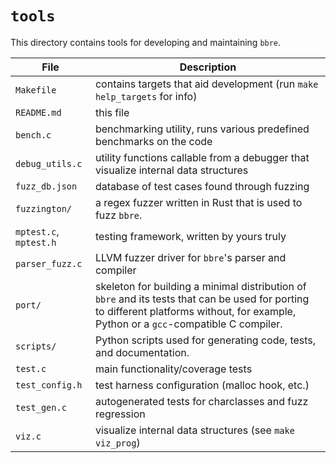 # `tools`

This directory contains tools for developing and maintaining `bbre`.

|File|Description|
|----|-----------|
|`Makefile`|contains targets that aid development (run `make help_targets` for info)|
|`README.md`|this file|
|`bench.c`|benchmarking utility, runs various predefined benchmarks on the code|
|`debug_utils.c`|utility functions callable from a debugger that visualize internal data structures|
|`fuzz_db.json`|database of test cases found through fuzzing|
|`fuzzington/`|a regex fuzzer written in Rust that is used to fuzz `bbre`.|
|`mptest.c`, `mptest.h`|testing framework, written by yours truly|
|`parser_fuzz.c`|LLVM fuzzer driver for `bbre`'s parser and compiler|
|`port/`|skeleton for building a minimal distribution of `bbre` and its tests that can be used for porting to different platforms without, for example, Python or a `gcc`-compatible C compiler.|
|`scripts/`|Python scripts used for generating code, tests, and documentation.|
|`test.c`|main functionality/coverage tests|
|`test_config.h`|test harness configuration (malloc hook, etc.)|
|`test_gen.c`|autogenerated tests for charclasses and fuzz regression|
|`viz.c`|visualize internal data structures (see `make viz_prog`)|

